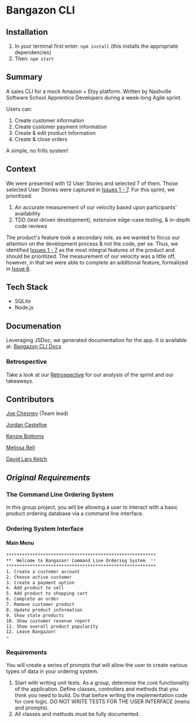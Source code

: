 # Bangazon CLI

## Installation
1. In your terminal first enter: `npm install` (this installs the appropriate dependencies)
1. Then: `npm start`

## Summary
A sales CLI for a mock Amazon + Etsy platform. Written by Nashville Software School Apprentice Developers during a week-long Agile sprint.

Users can: 
1. Create customer information
1. Create customer payment information
1. Create & edit product information
1. Create & close orders

A simple, no frills system!

## Context
We were presented with 12 User Stories and selected 7 of them. Those selected User Stories were captured in [Issues 1 - 7](https://github.com/chicken-sloths/bangazon-cli-sprint2/issues?q=is%3Aissue+is%3Aclosed+label%3Afeature). For this sprint, we prioritized:
1. An accurate measurement of our velocity based upon participants' availability
1. TDD (test-driven development), extensive edge-case testing, & in-depth code reviews

The product's feature took a secondary role, as we wanted to focus our attention on the development process & not the code, per se.  Thus, we identified [Issues 1 - 7](https://github.com/chicken-sloths/bangazon-cli-sprint2/issues?q=is%3Aissue+is%3Aclosed+label%3Afeature) as the most integral features of the product and should be prioritized. The measurement of our velocity was a little off, however, in that we were able to complete an additional feature, formalized in [Issue 8](https://github.com/chicken-sloths/bangazon-cli-sprint2/issues/8).

## Tech Stack
- SQLite
- Node.js

## Documenation
Leveraging JSDoc, we generated documentation for the app. It is available at:
[Bangazon CLI Docs](https://chicken-sloths.github.io/bangazon-cli-sprint2/)

### Retrospective
Take a look at our [Retrospective](https://github.com/chicken-sloths/bangazon-cli-sprint2/projects/2) for our analysis of the sprint and our takeaways.

## Contributors
[Joe Chesney](https://github.com/joechesney) (Team lead)

[Jordan Castelloe](https://github.com/jordan-castelloe)

[Kenzie Bottoms](https://github.com/kenziebottoms)

[Melissa Bell](https://github.com/melissabell456)

[David Lars Ketch](https://github.com/DavidLarsKetch)

## _Original Requirements_

### The Command Line Ordering System

In this group project, you will be allowing a user to interact with a basic product ordering database via a command line interface.

### Ordering System Interface

#### Main Menu

```bash
*********************************************************
**  Welcome to Bangazon! Command Line Ordering System  **
*********************************************************
1. Create a customer account
2. Choose active customer
3. Create a payment option
4. Add product to sell
5. Add product to shopping cart
6. Complete an order
7. Remove customer product
8. Update product information
9. Show stale products
10. Show customer revenue report
11. Show overall product popularity
12. Leave Bangazon!
>
```

### Requirements

You will create a series of prompts that will allow the user to create various types of data in your ordering system.

1. Start with writing unit tests. As a group, determine the core functionality of the application. Define classes, controllers and methods that you think you need to build. Do that before writing the implementation code for core logic. DO NOT WRITE TESTS FOR THE USER INTERFACE (menu and prompts).
1. All classes and methods must be fully documented.
